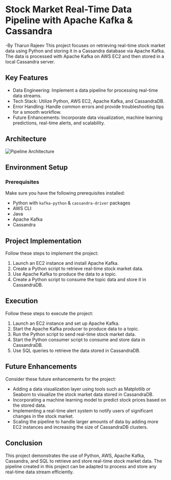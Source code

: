 # Stock Market Real-Time Data Pipeline with Apache Kafka & Cassandra
-By Tharun Rajeev
This project focuses on retrieving real-time stock market data using Python and storing it in a Cassandra database via Apache Kafka. The data is processed with Apache Kafka on AWS EC2 and then stored in a local Cassandra server.

## Key Features

- Data Engineering: Implement a data pipeline for processing real-time data streams.
- Tech Stack: Utilize Python, AWS EC2, Apache Kafka, and CassandraDB.
- Error Handling: Handle common errors and provide troubleshooting tips for a smooth workflow.
- Future Enhancements: Incorporate data visualization, machine learning predictions, real-time alerts, and scalability.

## Architecture

![Pipeline Architecture](https://imgur.com/1DBe05W.png)

## Environment Setup


### Prerequisites

Make sure you have the following prerequisites installed:

- Python with `kafka-python` & `cassandra-driver` packages
- AWS CLI
- Java
- Apache Kafka
- Cassandra

## Project Implementation

Follow these steps to implement the project:

1. Launch an EC2 instance and install Apache Kafka.
2. Create a Python script to retrieve real-time stock market data.
3. Use Apache Kafka to produce the data to a topic.
4. Create a Python script to consume the topic data and store it in CassandraDB.

## Execution

Follow these steps to execute the project:

1. Launch an EC2 instance and set up Apache Kafka.
2. Start the Apache Kafka producer to produce data to a topic.
3. Run the Python script to send real-time stock market data.
4. Start the Python consumer script to consume and store data in CassandraDB.
5. Use SQL queries to retrieve the data stored in CassandraDB.


## Future Enhancements

Consider these future enhancements for the project:

- Adding a data visualization layer using tools such as Matplotlib or Seaborn to visualize the stock market data stored in CassandraDB.
- Incorporating a machine learning model to predict stock prices based on the stored data.
- Implementing a real-time alert system to notify users of significant changes in the stock market.
- Scaling the pipeline to handle larger amounts of data by adding more EC2 instances and increasing the size of CassandraDB clusters.

## Conclusion

This project demonstrates the use of Python, AWS, Apache Kafka, Cassandra, and SQL to retrieve and store real-time stock market data. The pipeline created in this project can be adapted to process and store any real-time data stream efficiently.
